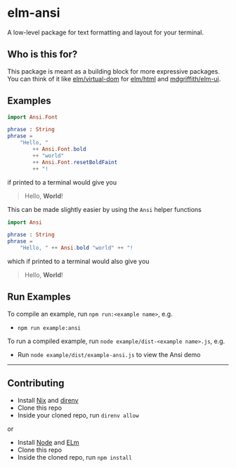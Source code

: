 # elm-ansi

A low-level package for text formatting and layout for your terminal.

## Who is this for?

This package is meant as a building block for more expressive packages. You can think of it like [elm/virtual-dom](https://package.elm-lang.org/packages/elm/virtual-dom/latest/) for [elm/html](https://package.elm-lang.org/packages/elm/html/latest/) and [mdgriffith/elm-ui](https://package.elm-lang.org/packages/mdgriffith/elm-ui/latest/).

## Examples

```elm
import Ansi.Font

phrase : String
phrase =
    "Hello, "
        ++ Ansi.Font.bold
        ++ "world"
        ++ Ansi.Font.resetBoldFaint
        ++ "!
```

if printed to a terminal would give you

> Hello, **World**!

This can be made slightly easier by using the `Ansi` helper functions

```elm
import Ansi

phrase : String
phrase =
    "Hello, " ++ Ansi.bold "world" ++ "!
```

which if printed to a terminal would also give you

> Hello, **World**!

## Run Examples

To compile an example, run `npm run:<example name>`, e.g.

- `npm run example:ansi`

To run a compiled example, run `node example/dist-<example name>.js`, e.g.

- Run `node example/dist/example-ansi.js` to view the Ansi demo

---

## Contributing

- Install [Nix](https://nixos.org/download.html) and [direnv](https://direnv.net/)
- Clone this repo
- Inside your cloned repo, run `direnv allow`

or

- Install [Node](https://nodejs.org/en/) and [ELm](https://elm-lang.org/)
- Clone this repo
- Inside the cloned repo, run `npm install`
